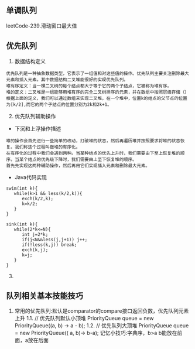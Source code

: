 ## 单调队列

leetCode-239.滑动窗口最大值

## 优先队列

1. 数据结构定义

```
优先队列是一种抽象数据类型，它表示了一组值和对这些值的操作。优先队列主要关注删除最大元素和插入元素。其中数据结构二叉堆能很好的实现优先队列。
堆有序定义：当一棵二叉树的每个结点都大于等于它的两个子结点，它被称为堆有序。
堆的定义：二叉堆是一组能够用堆有序的完全二叉树排序的元素，并在数组中按照层级存储（）
根据上面的定义，我们可以通过数组来实现二叉堆，在一个堆中，位置k的结点的父节点的位置为[k/2],而它的两个子结点的位置分别为2k和2k+1。
```

2. 优先队列辅助操作

- 下沉和上浮操作描述

```
堆的操作会首先进行一些简单的改动，打破堆的状态，然后再遍历堆并按照要求将堆的状态恢复。我们称这个过程叫做堆的有序化。
在有序化的过程中我们会遇到两种。当某种结点的优先上升时，我们需要由下至上恢复堆的顺序。当某个结点的优先级下降时，我们需要由上至下恢复堆的顺序。
首先先实现这两种辅助操作，然后再用它们实现插入元素和删除最大元素。
```

- Java代码实现

```
swim(int k){
   while(k>1 && less(k/2,k)){
      exch(k/2,k);
      k=k/2;
   }  
}

sink(int k){
   while(2*k<=N){
      int j=2*k;
      if(j<N&&less(j,j+1)) j++;
      if(!less(k,j)) break;
      exch(k,j);
      k=j;
   }
}
```

3.

## 队列相关基本技能技巧

1. 常用的优先队列:默认是comparator的compare接口返回负数，优先队列元素上升 1.1. // 优先队列默认小顶堆 PriorityQueue<Integer> queue = new
   PriorityQueue<Integer>((a, b) -> a - b); 1.2. // 优先队列大顶堆 PriorityQueue<Integer> queue = new PriorityQueue<Integer>((
   a, b)-> b-a); 记忆小技巧:字典序，b>a b能放在前面，a放在后面